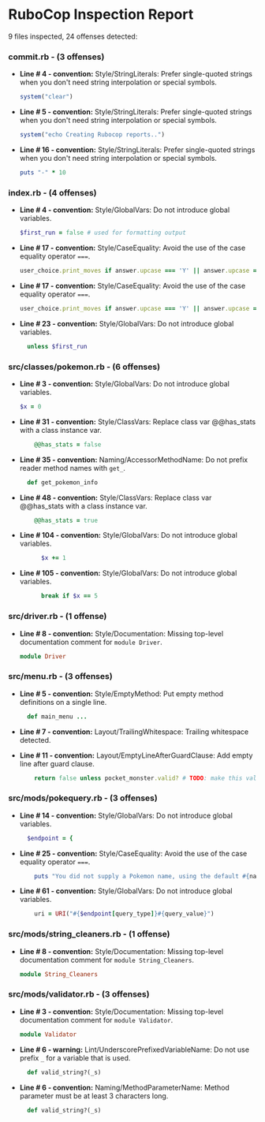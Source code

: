 # RuboCop Inspection Report

9 files inspected, 24 offenses detected:

### commit.rb - (3 offenses)
  * **Line # 4 - convention:** Style/StringLiterals: Prefer single-quoted strings when you don't need string interpolation or special symbols.

    ```rb
    system("clear")
    ```

  * **Line # 5 - convention:** Style/StringLiterals: Prefer single-quoted strings when you don't need string interpolation or special symbols.

    ```rb
    system("echo Creating Rubocop reports..")
    ```

  * **Line # 16 - convention:** Style/StringLiterals: Prefer single-quoted strings when you don't need string interpolation or special symbols.

    ```rb
    puts "-" * 10
    ```

### index.rb - (4 offenses)
  * **Line # 4 - convention:** Style/GlobalVars: Do not introduce global variables.

    ```rb
    $first_run = false # used for formatting output
    ```

  * **Line # 17 - convention:** Style/CaseEquality: Avoid the use of the case equality operator `===`.

    ```rb
    user_choice.print_moves if answer.upcase === 'Y' || answer.upcase === 'YES'
    ```

  * **Line # 17 - convention:** Style/CaseEquality: Avoid the use of the case equality operator `===`.

    ```rb
    user_choice.print_moves if answer.upcase === 'Y' || answer.upcase === 'YES'
    ```

  * **Line # 23 - convention:** Style/GlobalVars: Do not introduce global variables.

    ```rb
      unless $first_run
    ```

### src/classes/pokemon.rb - (6 offenses)
  * **Line # 3 - convention:** Style/GlobalVars: Do not introduce global variables.

    ```rb
    $x = 0
    ```

  * **Line # 31 - convention:** Style/ClassVars: Replace class var @@has_stats with a class instance var.

    ```rb
        @@has_stats = false
    ```

  * **Line # 35 - convention:** Naming/AccessorMethodName: Do not prefix reader method names with `get_`.

    ```rb
      def get_pokemon_info
    ```

  * **Line # 48 - convention:** Style/ClassVars: Replace class var @@has_stats with a class instance var.

    ```rb
        @@has_stats = true
    ```

  * **Line # 104 - convention:** Style/GlobalVars: Do not introduce global variables.

    ```rb
          $x += 1
    ```

  * **Line # 105 - convention:** Style/GlobalVars: Do not introduce global variables.

    ```rb
          break if $x == 5
    ```

### src/driver.rb - (1 offense)
  * **Line # 8 - convention:** Style/Documentation: Missing top-level documentation comment for `module Driver`.

    ```rb
    module Driver
    ```

### src/menu.rb - (3 offenses)
  * **Line # 5 - convention:** Style/EmptyMethod: Put empty method definitions on a single line.

    ```rb
      def main_menu ...
    ```

  * **Line # 7 - convention:** Layout/TrailingWhitespace: Trailing whitespace detected.

  * **Line # 11 - convention:** Layout/EmptyLineAfterGuardClause: Add empty line after guard clause.

    ```rb
        return false unless pocket_monster.valid? # TODO: make this valid? meth
    ```

### src/mods/pokequery.rb - (3 offenses)
  * **Line # 14 - convention:** Style/GlobalVars: Do not introduce global variables.

    ```rb
      $endpoint = {
    ```

  * **Line # 25 - convention:** Style/CaseEquality: Avoid the use of the case equality operator `===`.

    ```rb
        puts "You did not supply a Pokemon name, using the default #{name}" if name === 'Tangela'
    ```

  * **Line # 61 - convention:** Style/GlobalVars: Do not introduce global variables.

    ```rb
        uri = URI("#{$endpoint[query_type]}#{query_value}")
    ```

### src/mods/string_cleaners.rb - (1 offense)
  * **Line # 8 - convention:** Style/Documentation: Missing top-level documentation comment for `module String_Cleaners`.

    ```rb
    module String_Cleaners
    ```

### src/mods/validator.rb - (3 offenses)
  * **Line # 3 - convention:** Style/Documentation: Missing top-level documentation comment for `module Validator`.

    ```rb
    module Validator
    ```

  * **Line # 6 - warning:** Lint/UnderscorePrefixedVariableName: Do not use prefix `_` for a variable that is used.

    ```rb
      def valid_string?(_s)
    ```

  * **Line # 6 - convention:** Naming/MethodParameterName: Method parameter must be at least 3 characters long.

    ```rb
      def valid_string?(_s)
    ```


